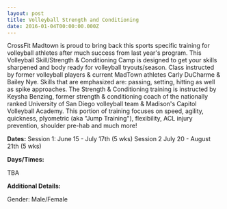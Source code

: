 ```yaml
---
layout: post
title: Volleyball Strength and Conditioning
date: 2016-01-04T00:00:00.000Z
---
```


CrossFit Madtown is proud to bring back this sports specific training for volleyball athletes after much success from last year's program. This Volleyball Skill/Strength & Conditioning Camp is designed to get your skills sharpened and body ready for volleyball tryouts/season. Class instructed by former volleyball players & current MadTown athletes Carly DuCharme & Bailey Nye. Skills that are emphasized are: passing, setting, hitting as well as spike approaches. The Strength & Conditioning training is instructed by Keysha Benzing, former strength & conditioning coach of the nationally ranked University of San Diego volleyball team & Madison's Capitol Volleyball Academy. This portion of training focuses on speed, agility, quickness, plyometric (aka "Jump Training"), flexibility, ACL injury prevention, shoulder pre-hab and much more!

**Dates:**
Session 1: June 15 - July 17th (5 wks)
Session 2 July 20 - August 21th (5 wks)

**Days/Times:**

TBA

**Additional Details:**

Gender: Male/Female